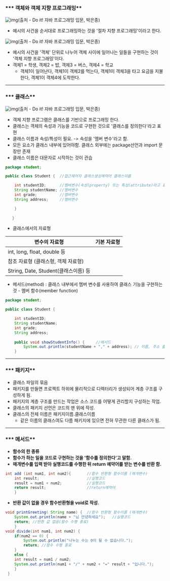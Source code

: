 ### *** 객체와 객체 지향 프로그래밍**

![img](https://blog.kakaocdn.net/dn/bVs62h/btqWjqn5uJb/NseYKiCfK6ZFflmcskRHw1/img.jpg)(출처 - Do it! 자바 프로그래밍 입문, 박은종)

- 예시의 사건을 순서대로 프로그래밍하는 것을 '절차 지향 프로그래밍'이라고 한다.



![img](https://blog.kakaocdn.net/dn/wJu59/btqV8E8lCbq/Y9PvvMwBneYbUrkHm7EiRk/img.jpg)(출처 - Do it! 자바 프로그래밍 입문, 박은종)

- 예시의 사건을 '객체' 단위로 나누어 객체 사이에 일어나는 일들을 구현하는 것이 '객체 지향 프로그래밍'이다.
- 객체1 = 학생, 객체2 = 밥, 객체3 = 버스, 객체4 = 학교
  - 객체1이 일어난다, 객체1이 객체2를 먹는다, 객체1이 객체3을 타고 요금을 지불한다, 객체1이 객체4에 도착한다.





------

### *** 클래스**



![img](https://blog.kakaocdn.net/dn/cRxO25/btqV8GrygSj/zb11oXvFU2apoaTcTEwOqk/img.jpg)(출처 - Do it! 자바 프로그래밍 입문, 박은종)

- 객체 지향 프로그램은 클래스를 기반으로 프로그래밍 한다.
- 클래스는 객체의 속성과 기능을 코드로 구현한 것으로 '클래스를 정의한다'라고 표현
- 클래스 이름과 속성/특성이 필요. -> 속성을 '멤버 변수'라고 함.
- 모든 요소가 클래스 내부에 있어야함. 클래스 외부에는 package선언과 import 문장만 존재
- 클래스 이름은 대문자로 시작하는 것이 관습

```java
package student;

public class Student {  //접근제어자 클래스생성예약어 클래스이름

	int studentID;		//멤버변수(속성(property) 또는 특성(attribute)라고 표현하기도 함
	String studentName;	//멤버변수
	int grade;			//멤버변수
	String address;		//멤버변수

	}    
    
   }
```



- 클래스에서의 자료형

| 변수의 자료형                        | 기본 자료형 |
| ------------------------------------ | ----------- |
| int, long, float, double 등          |             |
| 참조 자료형 (클래스형, 객체 자료형)  |             |
| String, Date, Student(클래스이름) 등 |             |





- 메서드(method) : 클래스 내부에서 멤버 변수를 사용하여 클래스 기능을 구현하는 것 - 멤버 함수(member function)

```java
package student;

public class Student {

	int studentID;
	String studentName;
	int grade;
	String address;
	
	public void showStudentInfo() {		//메서드
		System.out.println(studentName + "," + address); // 이름, 주소 출력
	}
```



------

### *** 패키지**



- 클래스 파일의 묶음
- 패키지를 만들면 프로젝트 하위에 물리적으로 디렉터리가 생성되어 계층 구조를 구성하게 됨.
- 패키지의 계층 구조를 만드는 작업은 소스 코드를 어떻게 관리할지 구성하는 작업.
- 클래스의 패키지 선언은 코드의 맨 위에 작성.
- 클래스의 전체 이름은 패키지이름.클래스이름
  - 같은 이름의 클래스여도 다름 패키지에 있으면 전혀 무관한 다른 클래스가 됨.



------

### *** 메서드**

- **함수의 한 종류**
- **함수가 하는 일을 코드로 구현하는 것을 '함수를 정의한다'고 말함.**
- **매개변수를 입력 받아 실행코드를 수행한 뒤 return 예약어를 받는 변수를 반환 함.**

```java
int add (int num1, int num2){		//함수 반환형 함수이름 (매개변수)
	int result;						//실행코드
    result = num1 + num2;			//실행코드
    return result;					//return예약어
    }
```



- **반환 값이 없을 경우 함수반환형을 void로 작성.**

```java
void printGreeting( String name) {	//함수 반환형 함수이름 (매개변수)
	System.out.println(name + "님 안녕하세요");	//실행코드
    return;	//반환 값 없음(함수 수행 종료)
    }
void divide(int num1, int num2) {
	if(num2 == 0) {
    	System.out.println("나누는 수는 0이 될 수 없습니다.");
        return;	//함수 수행 종료
    }
    else {
    int result = num1 / num2;
    System.out.println(num1 + "/" + num2 + "=" result + "입니다.");
    }
 }
```